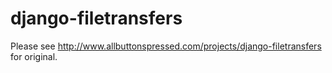 django-filetransfers
====================

Please see http://www.allbuttonspressed.com/projects/django-filetransfers for original.